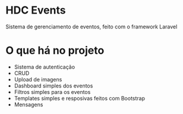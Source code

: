 # HDC Events
Sistema de gerenciamento de eventos, feito com o framework Laravel

# O que há no projeto
- Sistema de autenticação
- CRUD
- Upload de imagens
- Dashboard simples dos eventos
- Filtros simples para os eventos
- Templates simples e resposivas feitos com Bootstrap
- Mensagens
